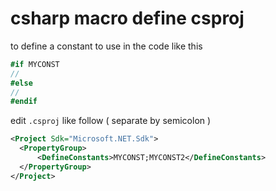 # csharp macro define csproj

to define a constant to use in the code like this

```csharp
#if MYCONST
//
#else
//
#endif
```

edit `.csproj` like follow ( separate by semicolon )


```xml
<Project Sdk="Microsoft.NET.Sdk">
  <PropertyGroup>
	  <DefineConstants>MYCONST;MYCONST2</DefineConstants>  
  </PropertyGroup>
</Project>
```
